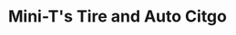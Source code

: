 ---
title: "Mini-T's Tire and Auto Citgo"
url: /manassas/mini-ts-tire-and-auto-citgo/
shop: car repair
---